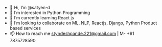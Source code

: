 - 👋 Hi, I’m @satyen-d
- 👀 I’m interested in Python Programming
- 🌱 I’m currently learning React js
- 💞️ I’m looking to collaborate on ML, NLP, Reactjs, Django, Python Product based services
- 📫 How to reach me styndeshpande.221@gmail.com  |  M- +91 7875728590

<!---
satyen-d/satyen-d is a ✨ special ✨ repository because its `README.md` (this file) appears on your GitHub profile.
You can click the Preview link to take a look at your changes.
--->
